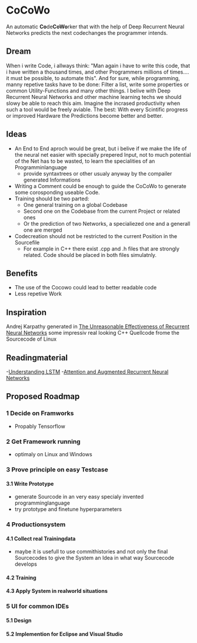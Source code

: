 # CoCoWo
An automatic **Co**de**CoWo**rker that with the help of Deep Recurrent Neural Networks predicts the next codechanges the programmer intends.

## Dream
When i write Code, i allways think: "Man again i have to write this code, that i have written a thousand times, and other Programmers millions of times.... it must be possible, to automate this". And for sure, while programming, manny repetive tasks have to be done: Filter a list, write some properties or common Utility-Functions and many other things. I belive with Deep Recurrent Neural Networks and other machine learning techs we should slowy be able to reach this aim. Imagine the incrased productivity when such a tool would be freely aviable. The best: With every Scintific progress or improved Hardware the Predictions become better and better. 

## Ideas
- An End to End aproch would be great, but i belive if we make the life of the neural net easier with specially prepered Input, not to much potential of the Net has to be wasted, to learn the specialities of an Programminlanguage
   * provide syntaxtrees or other usualy anyway by the compailer generated Informations
- Writing a Comment could be enough to guide the CoCoWo to generate some corosponding useable Code.
- Training should be two parted:
   * One general training on a global Codebase
   * Second one on the Codebase from the current Project or related ones
   * Or the prediction of two Networks, a specialiezed one and a generall one are merged
- Codecreation should not be restricted to the current Position in the Sourcefile
   * For example in C++ there exist .cpp and .h files that are strongly related. Code should be placed in both files simulatnly.
   
   
## Benefits
- The use of the Cocowo could lead to better readable code
- Less repetive Work 

## Inspiration
Andrej Karpathy generated in [The Unreasonable Effectiveness of Recurrent Neural Networks](http://karpathy.github.io/2015/05/21/rnn-effectiveness/) some impressiv real looking C++ Quellcode frome the Sourcecode of Linux

## Readingmaterial
-[Understanding LSTM](http://colah.github.io/posts/2015-08-Understanding-LSTMs/)
-[Attention and Augmented Recurrent Neural Networks](http://distill.pub/2016/augmented-rnns/)

## Proposed Roadmap

### 1 Decide on Framworks

- Propably Tensorflow

### 2 Get Framework running
- optimaly on Linux and Windows

### 3 Prove principle on easy Testcase
#### 3.1 Write Prototype
- generate Sourcode in an very easy specialy invented programminglanguage
- try prototype and finetune hyperparameters

### 4 Productionsystem

#### 4.1 Collect real Trainingdata
- maybe it is usefull to use commithistories and not only the final Sourcecodes to give the System an Idea in what way Sourcecode develops

#### 4.2 Training

#### 4.3 Apply System in realworld situations

### 5 UI for common IDEs

#### 5.1 Design
#### 5.2 Implemention for Eclipse and Visual Studio 

